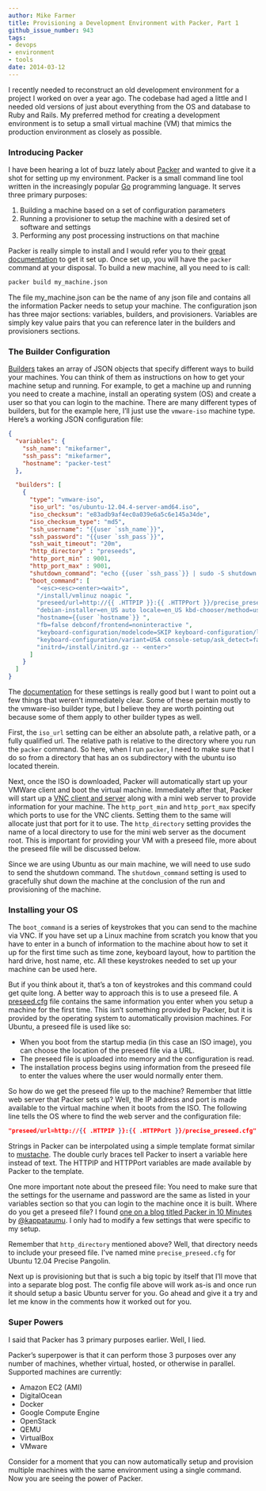 ```yaml
---
author: Mike Farmer
title: Provisioning a Development Environment with Packer, Part 1
github_issue_number: 943
tags:
- devops
- environment
- tools
date: 2014-03-12
---
```


I recently needed to reconstruct an old development environment for a project I worked on over a year ago. The codebase had aged a little and I needed old versions of just about everything from the OS and database to Ruby and Rails. My preferred method for creating a development environment is to setup a small virtual machine (VM) that mimics the production environment as closely as possible.

### Introducing Packer

I have been hearing a lot of buzz lately about [Packer](https://www.packer.io/) and wanted to give it a shot for setting up my environment. Packer is a small command line tool written in the increasingly popular [Go](https://golang.org/) programming language. It serves three primary purposes:

1. Building a machine based on a set of configuration parameters
1. Running a provisioner to setup the machine with a desired set of software and settings
1. Performing any post processing instructions on that machine

Packer is really simple to install and I would refer you to their [great documentation](https://www.packer.io/docs/installation.html) to get it set up. Once set up, you will have the `packer` command at your disposal. To build a new machine, all you need to is call:

```sh
packer build my_machine.json
```

The file my_machine.json can be the name of any json file and contains all the information Packer needs to setup your machine. The configuration json has three major sections: variables, builders, and provisioners. Variables are simply key value pairs that you can reference later in the builders and provisioners sections.

### The Builder Configuration

[Builders](https://www.packer.io/docs/templates/builders.html) takes an array of JSON objects that specify different ways to build your machines. You can think of them as instructions on how to get your machine setup and running. For example, to get a machine up and running you need to create a machine, install an operating system (OS) and create a user so that you can login to the machine. There are many different types of builders, but for the example here, I’ll just use the `vmware-iso` machine type. Here’s a working JSON configuration file:

```json
{
  "variables": {
    "ssh_name": "mikefarmer",
    "ssh_pass": "mikefarmer",
    "hostname": "packer-test"
  },

  "builders": [
    {
      "type": "vmware-iso",
      "iso_url": "os/ubuntu-12.04.4-server-amd64.iso",
      "iso_checksum": "e83adb9af4ec0a039e6a5c6e145a34de",
      "iso_checksum_type": "md5",
      "ssh_username": "{{user `ssh_name`}}",
      "ssh_password": "{{user `ssh_pass`}}",
      "ssh_wait_timeout": "20m",
      "http_directory" : "preseeds",
      "http_port_min" : 9001,
      "http_port_max" : 9001,
      "shutdown_command": "echo {{user `ssh_pass`}} | sudo -S shutdown -P now",
      "boot_command": [
        "<esc><esc><enter><wait>",
        "/install/vmlinuz noapic ",
        "preseed/url=http://{{ .HTTPIP }}:{{ .HTTPPort }}/precise_preseed.cfg ",
        "debian-installer=en_US auto locale=en_US kbd-chooser/method=us ",
        "hostname={{user `hostname`}} ",
        "fb=false debconf/frontend=noninteractive ",
        "keyboard-configuration/modelcode=SKIP keyboard-configuration/layout=USA ",
        "keyboard-configuration/variant=USA console-setup/ask_detect=false ",
        "initrd=/install/initrd.gz -- <enter>"
      ]
    }
  ]
}
```

The [documentation](https://www.packer.io/docs/templates/builders.html) for these settings is really good but I want to point out a few things that weren’t immediately clear. Some of these pertain mostly to the vmware-iso builder type, but I believe they are worth pointing out because some of them apply to other builder types as well. 

First, the `iso_url` setting can be either an absolute path, a relative path, or a fully qualified url. The relative path is relative to the directory where you run the `packer` command. So here, when I run `packer`, I need to make sure that I do so from a directory that has an os subdirectory with the ubuntu iso located therein.

Next, once the ISO is downloaded, Packer will automatically start up your VMWare client and boot the virtual machine. Immediately after that, Packer will start up a [VNC client and server](https://en.wikipedia.org/wiki/Virtual_Network_Computing) along with a mini web server to provide information for your machine. The `http_port_min` and `http_port_max` specify which ports to use for the VNC clients. Setting them to the same will allocate just that port for it to use. The `http_directory` setting provides the name of a local directory to use for the mini web server as the document root. This is important for providing your VM with a preseed file, more about the preseed file will be discussed below.

Since we are using Ubuntu as our main machine, we will need to use sudo to send the shutdown command. The `shutdown_command` setting is used to gracefully shut down the machine at the conclusion of the run and provisioning of the machine.

### Installing your OS

The `boot_command` is a series of keystrokes that you can send to the machine via VNC. If you have set up a Linux machine from scratch you know that you have to enter in a bunch of information to the machine about how to set it up for the first time such as time zone, keyboard layout, how to partition the hard drive, host name, etc. All these keystrokes needed to set up your machine can be used here.

But if you think about it, that’s a ton of keystrokes and this command could get quite long. A better way to approach this is to use a preseed file. A [preseed.cfg](https://help.ubuntu.com/lts/installation-guide/s390x/apb.html) file contains the same information you enter when you setup a machine for the first time. This isn’t something provided by Packer, but it is provided by the operating system to automatically provision machines. For Ubuntu, a preseed file is used like so:

- When you boot from the startup media (in this case an ISO image), you can choose the location of the preseed file via a URL.
- The preseed file is uploaded into memory and the configuration is read.
- The installation process begins using information from the preseed file to enter the values where the user would normally enter them.

So how do we get the preseed file up to the machine? Remember that little web server that Packer sets up? Well, the IP address and port is made available to the virtual machine when it boots from the ISO. The following line tells the OS where to find the web server and the configuration file:

```json
"preseed/url=http://{{ .HTTPIP }}:{{ .HTTPPort }}/precise_preseed.cfg"
```

Strings in Packer can be interpolated using a simple template format similar to [mustache](https://mustache.github.io/). The double curly braces tell Packer to insert a variable here instead of text. The HTTPIP and HTTPPort variables are made available by Packer to the template.

One more important note about the preseed file: You need to make sure that the settings for the username and password are the same as listed in your variables section so that you can login to the machine once it is built. Where do you get a preseed file? I found [one on a blog titled Packer in 10 Minutes](https://kappataumu.com/articles/creating-an-Ubuntu-VM-with-packer.html) by [@kappataumu](https://twitter.com/kappataumu). I only had to modify a few settings that were specific to my setup.

Remember that `http_directory` mentioned above? Well, that directory needs to include your preseed file. I’ve named mine `precise_preseed.cfg` for Ubuntu 12.04 Precise Pangolin.

Next up is provisioning but that is such a big topic by itself that I’ll move that into a separate blog post. The config file above will work as-is and once run it should setup a basic Ubuntu server for you. Go ahead and give it a try and let me know in the comments how it worked out for you.

### Super Powers

I said that Packer has 3 primary purposes earlier. Well, I lied.

Packer’s superpower is that it can perform those 3 purposes over any number of machines, whether virtual, hosted, or otherwise in parallel. Supported machines are currently:

- Amazon EC2 (AMI)
- DigitalOcean
- Docker
- Google Compute Engine
- OpenStack
- QEMU
- VirtualBox
- VMware

Consider for a moment that you can now automatically setup and provision multiple machines with the same environment using a single command. Now you are seeing the power of Packer. 
